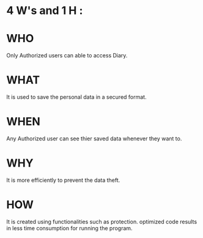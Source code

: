 
# 4 W's and 1 H :
# WHO
Only Authorized users can able to access Diary.
# WHAT
It is used to save the personal data in a secured format.
# WHEN
Any Authorized user can see thier saved data whenever they want to.
# WHY
It is more efficiently to prevent the data theft.
# HOW
It is created using functionalities such as protection.
optimized code results in less time consumption for running the program.
